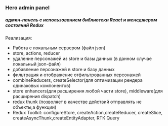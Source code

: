 ### Hero admin panel 

##### админ-панель с использованием библиотеки React и менеджером состояний Redux

Реализация:
* Работа с локальным сервером (файл json)
* store, actions, reducer
* удаление персонажей из store и базы данных (в данном случае локальный json-файл)
* добавление персонажей в store и базу данных
* фильтрация и отображение отфильтрованных персонажей
* combineReducers, createSelector(для оптимизации рендера одинаковых компонентов)
* store enhancers(для расширения любой части store), middleware(для расширения dispatch)
* redux thunk (позволяет в качестве действий отправлять не объекты,а функции)
* Redux Toolkit: configureStore, createAction,createReducer, createSlice, createAsyncThunk,createEntityAdapter, RTK Query
